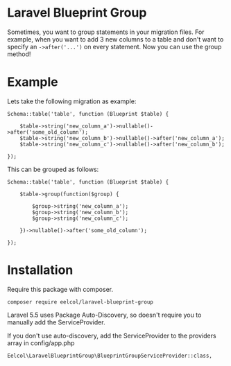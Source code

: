 # Laravel Blueprint Group

Sometimes, you want to group statements in your migration files. For example, when you want to add 3 new columns to a table and don't want to specify an `->after('...')` on every statement. Now you can use the group method!

# Example

Lets take the following migration as example:

````
Schema::table('table', function (Blueprint $table) {
            
	$table->string('new_column_a')->nullable()->after('some_old_column');
	$table->string('new_column_b')->nullable()->after('new_column_a');
	$table->string('new_column_c')->nullable()->after('new_column_b');

});
````

This can be grouped as follows:

````
Schema::table('table', function (Blueprint $table) {

	$table->group(function($group) {
            
		$group->string('new_column_a');
		$group->string('new_column_b');
		$group->string('new_column_c');

	})->nullable()->after('some_old_column');

});
````

# Installation

Require this package with composer.

````
composer require eelcol/laravel-blueprint-group
````

Laravel 5.5 uses Package Auto-Discovery, so doesn't require you to manually add the ServiceProvider.

If you don't use auto-discovery, add the ServiceProvider to the providers array in config/app.php

````
Eelcol\LaravelBlueprintGroup\BlueprintGroupServiceProvider::class,
````
